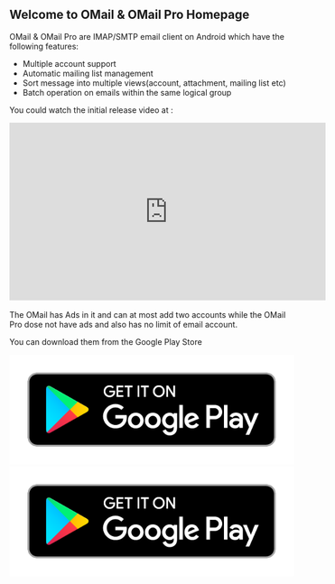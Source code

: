 ## Welcome to OMail & OMail Pro Homepage

OMail & OMail Pro are IMAP/SMTP email client on Android which have the following features:

- Multiple account support
- Automatic mailing list management
- Sort message into multiple views(account, attachment, mailing list etc)
- Batch operation on emails within the same logical group


You could watch the initial release video at :

<iframe width="560" height="315" src="https://www.youtube.com/embed/zWoh1Dqq6-Y" frameborder="0" allowfullscreen></iframe>

The OMail has Ads in it and can at most add two accounts while the OMail Pro dose not have ads and also has no limit of email account. 

You can download them from the Google Play Store

[![OMail](en_badge_web_generic.png)](https://play.google.com/store/apps/details?id=com.m00nlight.omail) [![OMail Pro](en_badge_web_generic.png)](https://play.google.com/store/apps/details?id=com.m00nlight.omail_pro)

